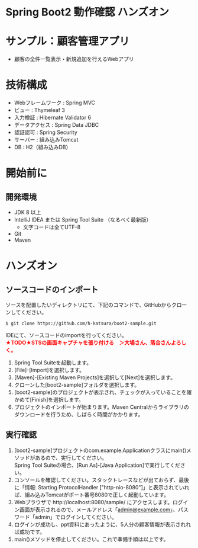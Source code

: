Spring Boot2 動作確認 ハンズオン
================================

# サンプル：顧客管理アプリ
- 顧客の全件一覧表示・新規追加を行えるWebアプリ

# 技術構成
- Webフレームワーク : Spring MVC
- ビュー : Thymeleaf 3
- 入力検証 : Hibernate Validator 6
- データアクセス : Spring Data JDBC
- 認証認可 : Spring Security
- サーバー : 組み込みTomcat
- DB : H2（組み込みDB）

# 開始前に

## 開発環境
- JDK 8 以上
- IntelliJ IDEA または Spring Tool Suite （なるべく最新版）
    - 文字コードは全てUTF-8
- Git
- Maven    

# ハンズオン

## ソースコードのインポート
ソースを配置したいディレクトリにて、下記のコマンドで、GitHubからクローンしてください。

```shell-session
$ git clone https://github.com/h-katsura/boot2-sample.git
```

 IDEにて、ソースコードのimportを行ってください。  
 **<font color="Red">★TODO★STSの画面キャプチャを張り付ける　＞大場さん、落合さんよろしく。</font>**
 
1. Spring Tool Suiteを起動します。
2. [File]-[Import]を選択します。
3. [Maven]-[Existing Maven Projects]を選択して[Next]を選択します。
4. クローンした[boot2-sample]フォルダを選択します。
5. [boot2-sample]のプロジェクトが表示され、チェックが入っていることを確かめて[Finish]を選択します。
6. プロジェクトのインポートが始まります。Maven Centralからライブラリのダウンロードを行うため、しばらく時間がかかります。

## 実行確認
1. [boot2-sample]プロジェクトのcom.example.Applicationクラスにmain()メソッドがあるので、実行してください。  
Spring Tool Suiteの場合、[Run As]-[Java Application]で実行してください。
2. コンソールを確認してください。スタックトレースなどが出ておらず、最後に「情報: Starting ProtocolHandler ["http-nio-8080"]」と表示されていれば、組み込みTomcatがポート番号8080で正しく起動しています。
3. Webブラウザで http://localhost:8080/sample/ にアクセスします。ログイン画面が表示されるので、メールアドレス「admin@example.com」、パスワード「admin」でログインしてください。
4. ログインが成功し、ppt資料にあったように、5人分の顧客情報が表示されれば成功です。
5. main()メソッドを停止してください。これで準備手順は以上です。
